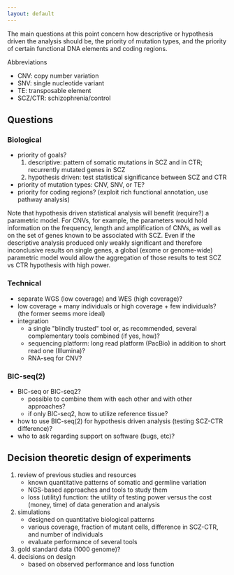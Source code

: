 ```yaml
---
layout: default
---
```


The main questions at this point concern how descriptive or hypothesis driven the analysis should be, the priority of mutation types, and the priority of certain functional DNA elements and coding regions.

Abbreviations

* CNV: copy number variation
* SNV: single nucleotide variant
* TE: transposable element
* SCZ/CTR: schizophrenia/control

## Questions

### Biological

* priority of goals?
    1. descriptive: pattern of somatic mutations in SCZ and in CTR; recurrently mutated genes in SCZ
    1. hypothesis driven: test statistical significance between SCZ and CTR
* priority of mutation types: CNV, SNV, or TE?
* priority for coding regions? (exploit rich functional annotation, use pathway analysis)

Note that hypothesis driven statistical analysis will benefit (require?) a parametric model.
For CNVs, for example, the parameters would hold information on the frequency,
length and amplification of CNVs, as well as on the set of genes known to be
associated with SCZ.  Even if the descriptive analysis produced only weakly
significant and therefore inconclusive results on single genes, a global (exome
or genome-wide) parametric model would allow the aggregation of those results
to test SCZ vs CTR hypothesis with high power.

### Technical

* separate WGS (low coverage) and WES (high coverage)?
* low coverage + many individuals or high coverage + few individuals? (the former seems more ideal)
* integration
    * a single "blindly trusted" tool or, as recommended, several complementary tools combined (if yes, how)?
    * sequencing platform: long read platform (PacBio) in addition to short read one (Illumina)?
    * RNA-seq for CNV?

### BIC-seq(2)

* BIC-seq or BIC-seq2?
    * possible to combine them with each other and with other approaches?
    * if only BIC-seq2, how to utilize reference tissue?
* how to use BIC-seq(2) for hypothesis driven analysis (testing SCZ-CTR difference)?
* who to ask regarding support on software (bugs, etc)?

## Decision theoretic design of experiments

1. review of previous studies and resources
    * known quantitative patterns of somatic and germline variation
    * NGS-based approaches and tools to study them
    * loss (utility) function: the utility of testing power versus the cost (money, time) of data generation and analysis
1. simulations
    * designed on quantitative biological patterns
    * various coverage, fraction of mutant cells, difference in SCZ-CTR, and number of individuals
    * evaluate performance of several tools
1. gold standard data (1000 genome)?
1. decisions on design
    * based on observed performance and loss function
<!-- MathJax scripts -->
<script type="text/javascript" src="https://cdn.mathjax.org/mathjax/latest/MathJax.js?config=TeX-AMS-MML_HTMLorMML"></script>
